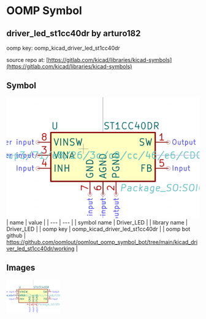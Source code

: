 # OOMP Symbol  
## driver_led_st1cc40dr  by arturo182  
  
oomp key: oomp_kicad_driver_led_st1cc40dr  
  
source repo at: [https://gitlab.com/kicad/libraries/kicad-symbols](https://gitlab.com/kicad/libraries/kicad-symbols)  
## Symbol  
  
[![working.png](working_600.png)](working.png)  
| name | value | 
| --- | --- | 
| symbol name | Driver_LED | 
| library name | Driver_LED | 
| oomp key | oomp_kicad_driver_led_st1cc40dr | 
| oomp bot github | https://github.com/oomlout/oomlout_oomp_symbol_bot/tree/main/kicad_driver_led_st1cc40dr/working | 
## Images  
  
[![working.png](working_140.png)](working.png)  
